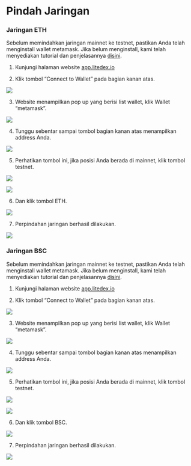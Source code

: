 # Pindah Jaringan

### Jaringan ETH

Sebelum memindahkan jaringan mainnet ke testnet, pastikan Anda telah menginstall wallet metamask. Jika belum menginstall, kami telah menyediakan tutorial dan penjelasannya [disini](../memulai/cara-membuat-wallet.md). 

1. Kunjungi halaman website [app.litedex.io](http://app.litedex.io)

2. Klik tombol “Connect to Wallet” pada bagian kanan atas.

![](../.gitbook/assets/b48a0aeb-e5b1-4866-86e3-ec306367a795_4_5005_c.jpeg)

3. Website menampilkan pop up yang berisi list wallet, klik Wallet “metamask”.

![](../.gitbook/assets/0777bb92-dd99-459b-9591-639c543643d5_1_105_c%20%281%29.jpeg)

4. Tunggu sebentar sampai tombol bagian kanan atas menampilkan address Anda.

![](../.gitbook/assets/d5276dcc-736f-4d32-9e48-ff0135b41b0c_4_5005_c%20%281%29%20%282%29.jpeg)

5. Perhatikan tombol ini, jika posisi Anda berada di mainnet, klik tombol testnet.

![](../.gitbook/assets/ab178446-611a-441c-8894-33fed21af0c8_4_5005_c%20%282%29.jpeg)

![](../.gitbook/assets/10d06ba6-3a7f-494e-88e4-7d5af0d8a92a_4_5005_c.jpeg)

6. Dan klik tombol ETH.

![](../.gitbook/assets/d56d148a-be58-44d6-8648-825388ee675b_4_5005_c.jpeg)

7. Perpindahan jaringan berhasil dilakukan.

![](../.gitbook/assets/294e0a0b-b1c6-460e-b7e5-bca3b586e56c_1_105_c%20%281%29.jpeg)

### Jaringan BSC

Sebelum memindahkan jaringan mainnet ke testnet, pastikan Anda telah menginstall wallet metamask. Jika belum menginstall, kami telah menyediakan tutorial dan penjelasannya [disini](../memulai/cara-membuat-wallet.md). 

1. Kunjungi halaman website [app.litedex.io](http://app.litedex.io)

2. Klik tombol “Connect to Wallet” pada bagian kanan atas.

![](../.gitbook/assets/81d7c582-bf51-4c54-b551-d7bde99a81ab_4_5005_c%20%281%29.jpeg)

3. Website menampilkan pop up yang berisi list wallet, klik Wallet “metamask”.

![](../.gitbook/assets/0777bb92-dd99-459b-9591-639c543643d5_1_105_c%20%281%29%20%284%29.jpeg)

4. Tunggu sebentar sampai tombol bagian kanan atas menampilkan address Anda.

![](../.gitbook/assets/d5276dcc-736f-4d32-9e48-ff0135b41b0c_4_5005_c%20%281%29%20%281%29.jpeg)

5. Perhatikan tombol ini, jika posisi Anda berada di mainnet, klik tombol testnet.

![](../.gitbook/assets/ab178446-611a-441c-8894-33fed21af0c8_4_5005_c.jpeg)

![](../.gitbook/assets/10d06ba6-3a7f-494e-88e4-7d5af0d8a92a_4_5005_c%20%282%29.jpeg)

6. Dan klik tombol BSC.

![](../.gitbook/assets/d56d148a-be58-44d6-8648-825388ee675b_4_5005_c%20%282%29.jpeg)

7. Perpindahan jaringan berhasil dilakukan.

![](../.gitbook/assets/b11aaee5-c1eb-4d25-8d0e-64c24fdf0e9a_1_105_c%20%282%29.jpeg)

